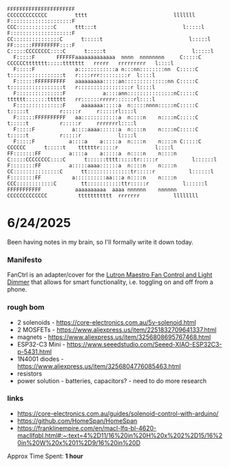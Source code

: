 ```                                                                                                                          
FFFFFFFFFFFFFFFFFFFFFF                                         CCCCCCCCCCCCC         tttt                            lllllll 
F::::::::::::::::::::F                                      CCC::::::::::::C      ttt:::t                            l:::::l
F::::::::::::::::::::F                                    CC:::::::::::::::C      t:::::t                            l:::::l 
FF::::::FFFFFFFFF::::F                                   C:::::CCCCCCCC::::C      t:::::t                            l:::::l 
  F:::::F       FFFFFFaaaaaaaaaaaaa  nnnn  nnnnnnnn     C:::::C       CCCCCCttttttt:::::ttttttt   rrrrr   rrrrrrrrr   l::::l 
  F:::::F             a::::::::::::a n:::nn::::::::nn  C:::::C              t:::::::::::::::::t   r::::rrr:::::::::r  l::::l 
  F::::::FFFFFFFFFF   aaaaaaaaa:::::an::::::::::::::nn C:::::C              t:::::::::::::::::t   r:::::::::::::::::r l::::l 
  F:::::::::::::::F            a::::ann:::::::::::::::nC:::::C              tttttt:::::::tttttt   rr::::::rrrrr::::::rl::::l
  F:::::::::::::::F     aaaaaaa:::::a  n:::::nnnn:::::nC:::::C                    t:::::t          r:::::r     r:::::rl::::l 
  F::::::FFFFFFFFFF   aa::::::::::::a  n::::n    n::::nC:::::C                    t:::::t          r:::::r     rrrrrrrl::::l 
  F:::::F            a::::aaaa::::::a  n::::n    n::::nC:::::C                    t:::::t          r:::::r            l::::l 
  F:::::F           a::::a    a:::::a  n::::n    n::::n C:::::C       CCCCCC      t:::::t    ttttttr:::::r            l::::l 
FF:::::::FF         a::::a    a:::::a  n::::n    n::::n  C:::::CCCCCCCC::::C      t::::::tttt:::::tr:::::r           l::::::l
F::::::::FF         a:::::aaaa::::::a  n::::n    n::::n   CC:::::::::::::::C      tt::::::::::::::tr:::::r           l::::::l
F::::::::FF          a::::::::::aa:::a n::::n    n::::n     CCC::::::::::::C        tt:::::::::::ttr:::::r           l::::::l
FFFFFFFFFFF           aaaaaaaaaa  aaaa nnnnnn    nnnnnn        CCCCCCCCCCCCC          ttttttttttt  rrrrrrr           llllllll
```

# 6/24/2025

Been having notes in my brain, so I'll formally write it down today.

### Manifesto
FanCtrl is an adapter/cover for the [Lutron Maestro Fan Control and Light Dimmer](https://www.amazon.com/Lutron-Maestro-Incandescent-Single-Pole-MACL-LFQ-WH/dp/B077XDB8FV) that allows for smart functionality, i.e. toggling on and off from a phone.

### rough bom
- 2 solenoids - https://core-electronics.com.au/5v-solenoid.html
- 2 MOSFETs - https://www.aliexpress.us/item/2251832709641337.html
- magnets - https://www.aliexpress.us/item/3256808695767468.html
- ESP32-C3 Mini - https://www.seeedstudio.com/Seeed-XIAO-ESP32C3-p-5431.html
- 1N4001 diodes - https://www.aliexpress.us/item/3256804776085463.html
- resistors
- power solution - batteries, capacitors? - need to do more research

### links
- https://core-electronics.com.au/guides/solenoid-control-with-arduino/
- https://github.com/HomeSpan/HomeSpan
- https://franklinempire.com/en/macl-lfq-bl-4620-macllfqbl.html#:~:text=4%2D11/16%20in%20H%20x%202%2D15/16%20in%20W%20x%201%2D9/16%20in%20D


Approx Time Spent: **1 hour**
